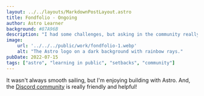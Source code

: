 ```yaml
---
layout: ../../layouts/MarkdownPostLayout.astro
title: Fondfolio - Ongoing
author: Astro Learner
background: #87A96B
description: "I had some challenges, but asking in the community really helped!"
image:
    url: '../../../public/work/fondfolio-1.webp'
    alt: "The Astro logo on a dark background with rainbow rays."
pubDate: 2022-07-15
tags: ["astro", "learning in public", "setbacks", "community"]
---
```

It wasn't always smooth sailing, but I'm enjoying building with Astro. And, the [Discord community](https://astro.build/chat) is really friendly and helpful!